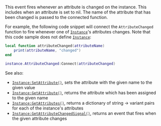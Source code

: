 This event fires whenever an attribute is changed on the instance. This
includes when an attribute is set to nil. The name of the attribute that
has been changed is passed to the connected function.

For example, the following code snippet will connect the
`AttributeChanged` function to fire whenever one of [`Instance`](https://create.roblox.com/docs/reference/engine/classes/Instance)'s
attributes changes. Note that this code sample does not define
[`Instance`](https://create.roblox.com/docs/reference/engine/classes/Instance):
```lua
local function attributeChanged(attributeName)
    print(attributeName, "changed")
end

instance.AttributeChanged:Connect(attributeChanged)
```

See also:

- [`Instance:SetAttribute()`](https://create.roblox.com/docs/reference/engine/classes/Instance#SetAttribute), sets the attribute with the given name
to the given value
- [`Instance:GetAttribute()`](https://create.roblox.com/docs/reference/engine/classes/Instance#GetAttribute), returns the attribute which has been
assigned to the given name
- [`Instance:GetAttributes()`](https://create.roblox.com/docs/reference/engine/classes/Instance#GetAttributes), returns a dictionary of string →
variant pairs for each of the instance's attributes
- [`Instance:GetAttributeChangedSignal()`](https://create.roblox.com/docs/reference/engine/classes/Instance#GetAttributeChangedSignal), returns an event that
fires when the given attribute changes